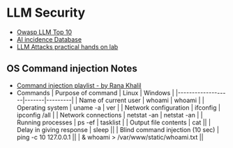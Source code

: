 # LLM Security 

- [Owasp LLM Top 10](https://genai.owasp.org/llm-top-10/)
- [AI incidence Database](https://github.com/responsible-ai-collaborative/aiid)
- [LLM Attacks practical hands on lab](https://portswigger.net/web-security/llm-attacks)

## OS Command injection Notes
- [Command injection playlist - by Rana Khalil](https://www.youtube.com/watch?v=UBWMLFbjPBc&list=PLuyTk2_mYISK9ywsFZZOT1LuO3Eb7Wq5q)
- Commands
| Purpose of command | Linux | Windows |
|-------------------|-------|---------|
| Name of current user | whoami | whoami |
| Operating system | uname -a | ver |
| Network configuration | ifconfig | ipconfig /all |
| Network connections | netstat -an | netstat -an |
| Running processes | ps -ef | tasklist |
| Output file contents | cat ||
| Delay in giving response | sleep ||
| Blind command injection (10 sec) | ping -c 10 127.0.0.1 ||
| & whoami > /var/www/static/whoami.txt ||




